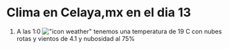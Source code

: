 # Clima en Celaya,mx en el dia 13

1. A las 1:0 !["icon weather"](http://openweathermap.org/img/w/04n.png) tenemos una temperatura de 19 C con nubes rotas y  vientos de 4.1 y nubosidad al 75%
